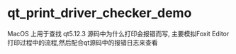 # qt_print_driver_checker_demo
MacOS 上用于查找 qt5.12.3 源码中为什么打印会报错而写, 主要模拟Foxit Editor打印过程中的流程,然后配合qt源码中的报错日志来查看 

